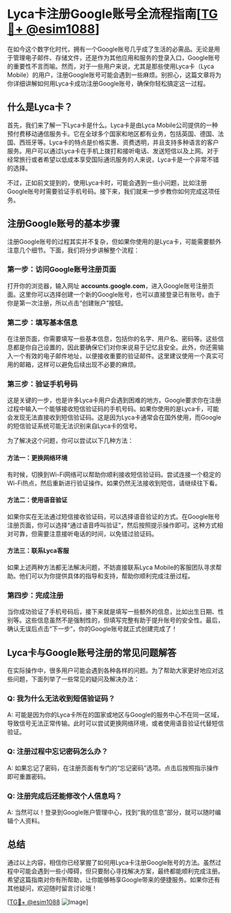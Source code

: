 # Lyca卡注册Google账号全流程指南[[TG💪+ @esim1088](https://t.me/s/esim1088)]

在如今这个数字化时代，拥有一个Google账号几乎成了生活的必需品。无论是用于管理电子邮件、存储文件，还是作为其他应用和服务的登录入口，Google账号的重要性不言而喻。然而，对于一些用户来说，尤其是那些使用Lyca卡（Lyca Mobile）的用户，注册Google账号可能会遇到一些麻烦。别担心，这篇文章将为你详细讲解如何用Lyca卡成功注册Google账号，确保你轻松搞定这一过程。

## 什么是Lyca卡？

首先，我们来了解一下Lyca卡是什么。Lyca卡是由Lyca Mobile公司提供的一种预付费移动通信服务卡。它在全球多个国家和地区都有业务，包括英国、德国、法国、西班牙等。Lyca卡的特点是价格实惠、资费透明，并且支持多种语言的客户服务。用户可以通过Lyca卡在手机上拨打和接听电话、发送短信以及上网。对于经常旅行或者希望以低成本享受国际通讯服务的人来说，Lyca卡是一个非常不错的选择。

不过，正如前文提到的，使用Lyca卡时，可能会遇到一些小问题，比如注册Google账号时需要验证手机号码。接下来，我们就来一步步教你如何完成这项任务。

## 注册Google账号的基本步骤

注册Google账号的过程其实并不复杂，但如果你使用的是Lyca卡，可能需要额外注意几个细节。下面，我们将分步讲解整个流程：

### 第一步：访问Google账号注册页面

打开你的浏览器，输入网址 **accounts.google.com**，进入Google账号注册页面。这里你可以选择创建一个新的Google账号，也可以直接登录已有账号。由于你是第一次注册，所以点击“创建账户”按钮。

### 第二步：填写基本信息

在注册页面，你需要填写一些基本信息，包括你的名字、用户名、密码等。这些信息都是你自己设置的，因此要确保它们对你来说易于记忆且安全。此外，你还需输入一个有效的电子邮件地址，以便接收重要的验证邮件。这里建议使用一个真实可用的邮箱，这样可以避免后续出现不必要的麻烦。

### 第三步：验证手机号码

这是关键的一步，也是许多Lyca卡用户会遇到困难的地方。Google要求你在注册过程中输入一个能够接收短信验证码的手机号码。如果你使用的是Lyca卡，可能会发现无法直接收到短信验证码。这是因为Lyca卡通常会在国外使用，而Google的短信验证系统可能无法识别来自Lyca卡的信号。

为了解决这个问题，你可以尝试以下几种方法：

#### 方法一：更换网络环境

有时候，切换到Wi-Fi网络可以帮助你顺利接收短信验证码。尝试连接一个稳定的Wi-Fi热点，然后重新进行验证操作。如果仍然无法接收到短信，请继续往下看。

#### 方法二：使用语音验证

如果你实在无法通过短信接收验证码，可以选择语音验证的方式。在Google账号注册页面，你可以选择“通过语音呼叫验证”，然后按照提示操作即可。这种方式相对可靠，但需要注意接听电话的时间，以免错过验证码。

#### 方法三：联系Lyca客服

如果上述两种方法都无法解决问题，不妨直接联系Lyca Mobile的客服团队寻求帮助。他们可以为你提供具体的指导和支持，帮助你顺利完成注册过程。

### 第四步：完成注册

当你成功验证了手机号码后，接下来就是填写一些额外的信息，比如出生日期、性别等。这些信息虽然不是强制性的，但填写完整有助于提升账号的安全性。最后，确认无误后点击“下一步”，你的Google账号就正式创建完成了！

## Lyca卡与Google账号注册的常见问题解答

在实际操作中，很多用户可能会遇到各种各样的问题。为了帮助大家更好地应对这些问题，下面列举了一些常见的疑问及解决办法：

### Q: 我为什么无法收到短信验证码？
A: 可能是因为你的Lyca卡所在的国家或地区与Google的服务中心不在同一区域，导致信号无法正常传输。此时可以尝试更换网络环境，或者使用语音验证代替短信验证。

### Q: 注册过程中忘记密码怎么办？
A: 如果忘记了密码，在注册页面有专门的“忘记密码”选项。点击后按照指示操作即可重置密码。

### Q: 注册完成后还能修改个人信息吗？
A: 当然可以！登录到Google账户管理中心，找到“我的信息”部分，就可以随时编辑个人资料。

## 总结

通过以上内容，相信你已经掌握了如何用Lyca卡注册Google账号的方法。虽然过程中可能会遇到一些小障碍，但只要耐心寻找解决方案，最终都能顺利完成注册。希望这篇指南对你有所帮助，让你能够畅享Google带来的便捷服务。如果你还有其他疑问，欢迎随时留言讨论哦！

[[TG💪+ @esim1088](https://t.me/s/esim1088) ![Image](https://i.postimg.cc/4NQfJmqS/Snipaste-2025-05-13-00-14-12.png)]